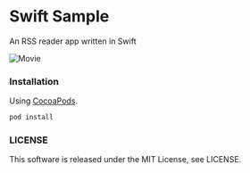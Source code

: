 # Swift Sample

An RSS reader app written in Swift

![Movie](movie.gif)




### Installation

Using [CocoaPods](http://cocoapods.org).

```sh
pod install
```

### LICENSE

This software is released under the MIT License, see LICENSE.
